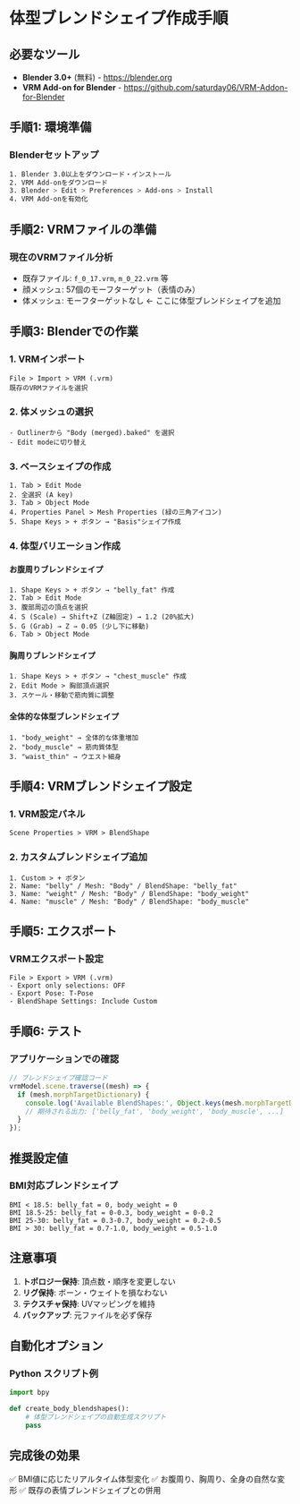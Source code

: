# 体型ブレンドシェイプ作成手順

## 必要なツール
- **Blender 3.0+** (無料) - https://blender.org
- **VRM Add-on for Blender** - https://github.com/saturday06/VRM-Addon-for-Blender

## 手順1: 環境準備

### Blenderセットアップ
```bash
1. Blender 3.0以上をダウンロード・インストール
2. VRM Add-onをダウンロード
3. Blender > Edit > Preferences > Add-ons > Install
4. VRM Add-onを有効化
```

## 手順2: VRMファイルの準備

### 現在のVRMファイル分析
- 既存ファイル: `f_0_17.vrm`, `m_0_22.vrm` 等
- 顔メッシュ: 57個のモーフターゲット（表情のみ）
- 体メッシュ: モーフターゲットなし ← ここに体型ブレンドシェイプを追加

## 手順3: Blenderでの作業

### 1. VRMインポート
```
File > Import > VRM (.vrm)
既存のVRMファイルを選択
```

### 2. 体メッシュの選択
```
- Outlinerから "Body (merged).baked" を選択
- Edit modeに切り替え
```

### 3. ベースシェイプの作成
```
1. Tab > Edit Mode
2. 全選択 (A key)
3. Tab > Object Mode
4. Properties Panel > Mesh Properties (緑の三角アイコン)
5. Shape Keys > + ボタン → "Basis"シェイプ作成
```

### 4. 体型バリエーション作成

#### お腹周りブレンドシェイプ
```
1. Shape Keys > + ボタン → "belly_fat" 作成
2. Tab > Edit Mode
3. 腹部周辺の頂点を選択
4. S (Scale) → Shift+Z (Z軸固定) → 1.2 (20%拡大)
5. G (Grab) → Z → 0.05 (少し下に移動)
6. Tab > Object Mode
```

#### 胸周りブレンドシェイプ
```
1. Shape Keys > + ボタン → "chest_muscle" 作成
2. Edit Mode > 胸部頂点選択
3. スケール・移動で筋肉質に調整
```

#### 全体的な体型ブレンドシェイプ
```
1. "body_weight" → 全体的な体重増加
2. "body_muscle" → 筋肉質体型
3. "waist_thin" → ウエスト細身
```

## 手順4: VRMブレンドシェイプ設定

### 1. VRM設定パネル
```
Scene Properties > VRM > BlendShape
```

### 2. カスタムブレンドシェイプ追加
```
1. Custom > + ボタン
2. Name: "belly" / Mesh: "Body" / BlendShape: "belly_fat"
3. Name: "weight" / Mesh: "Body" / BlendShape: "body_weight"
4. Name: "muscle" / Mesh: "Body" / BlendShape: "body_muscle"
```

## 手順5: エクスポート

### VRMエクスポート設定
```
File > Export > VRM (.vrm)
- Export only selections: OFF
- Export Pose: T-Pose
- BlendShape Settings: Include Custom
```

## 手順6: テスト

### アプリケーションでの確認
```javascript
// ブレンドシェイプ確認コード
vrmModel.scene.traverse((mesh) => {
  if (mesh.morphTargetDictionary) {
    console.log('Available BlendShapes:', Object.keys(mesh.morphTargetDictionary));
    // 期待される出力: ['belly_fat', 'body_weight', 'body_muscle', ...]
  }
});
```

## 推奨設定値

### BMI対応ブレンドシェイプ
```
BMI < 18.5: belly_fat = 0, body_weight = 0
BMI 18.5-25: belly_fat = 0-0.3, body_weight = 0-0.2
BMI 25-30: belly_fat = 0.3-0.7, body_weight = 0.2-0.5
BMI > 30: belly_fat = 0.7-1.0, body_weight = 0.5-1.0
```

## 注意事項

1. **トポロジー保持**: 頂点数・順序を変更しない
2. **リグ保持**: ボーン・ウェイトを損なわない
3. **テクスチャ保持**: UVマッピングを維持
4. **バックアップ**: 元ファイルを必ず保存

## 自動化オプション

### Python スクリプト例
```python
import bpy

def create_body_blendshapes():
    # 体型ブレンドシェイプの自動生成スクリプト
    pass
```

## 完成後の効果

✅ BMI値に応じたリアルタイム体型変化
✅ お腹周り、胸周り、全身の自然な変形
✅ 既存の表情ブレンドシェイプとの併用